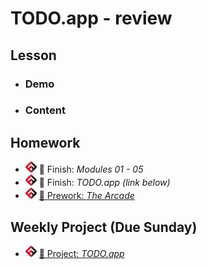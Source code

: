 # TODO.app - review

## Lesson
<!-- - ![FSA](/logo.png) [📺 Lecture ]() -->
- ### Demo
<!-- - ![FSA](/logo.png) [👾 Demo Code (JS)](demo.js) -->
- ### Content

## Homework
- ![FSA](/logo.png) 🔬 Finish: *Modules 01 - 05*
- ![FSA](/logo.png) 🔬 Finish: *TODO.app (link below)*
- ![FSA](/logo.png) [📖 Prework: *The Arcade*](https://learn.fullstackacademy.com/workshop/5e5c090ee91ce200041c09a9/content/5e6682a60bef6800046102dd/text)

## Weekly Project (Due Sunday)
- ![FSA](/logo.png) [🔬 Project: *TODO.app*](https://learn.fullstackacademy.com/workshop/5e56d920f2dcba00048f0c06/content/5e58161d4923a00004f9a597/text)
